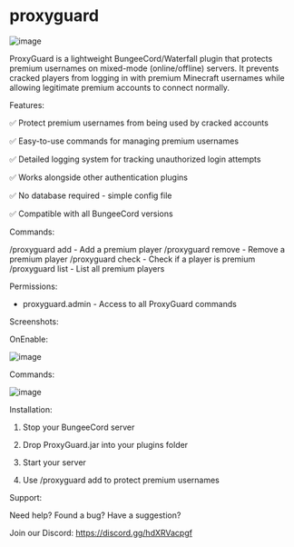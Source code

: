 # proxyguard
![image](https://github.com/user-attachments/assets/173df816-7ee6-4f99-b2dd-8605188e2c02)

ProxyGuard is a lightweight BungeeCord/Waterfall plugin that protects premium usernames on mixed-mode (online/offline) servers. It prevents cracked players from logging in with premium Minecraft usernames while allowing legitimate premium accounts to connect normally.



Features:

✅ Protect premium usernames from being used by cracked accounts

✅ Easy-to-use commands for managing premium usernames

✅ Detailed logging system for tracking unauthorized login attempts

✅ Works alongside other authentication plugins

✅ No database required - simple config file

✅ Compatible with all BungeeCord versions



Commands:

/proxyguard add <username> - Add a premium player
/proxyguard remove <username> - Remove a premium player
/proxyguard check <username> - Check if a player is premium
/proxyguard list - List all premium players


Permissions:

 - proxyguard.admin - Access to all ProxyGuard commands



Screenshots:

OnEnable:

![image](https://github.com/user-attachments/assets/5c886756-4271-4cb4-810b-d5e35adab33a)




Commands:

![image](https://github.com/user-attachments/assets/1740604f-abe8-4d6b-a7da-3b499bbd38c1)




Installation:

1. Stop your BungeeCord server

2. Drop ProxyGuard.jar into your plugins folder

3. Start your server

4. Use /proxyguard add <username> to protect premium usernames



Support:

Need help? Found a bug? Have a suggestion?

Join our Discord: https://discord.gg/hdXRVacpgf
